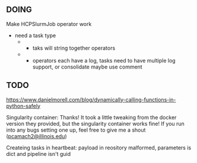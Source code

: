 ## DOING

Make HCPSlurmJob operator work
 - need a task type  
   - - taks will string together operators
   - - operators each have a log, tasks need to have multiple log support, or consolidate maybe use comment

## TODO

https://www.danielmorell.com/blog/dynamically-calling-functions-in-python-safely


Singularity container:  Thanks! It took a little tweaking from the docker version they provided, but the singularity container works fine! If you run into any bugs setting one up, feel free to give me a shout (pcamach2@illinois.edu)


Createing tasks in heartbeat:  payload in reository malformed, parameters is dict and pipeline isn't guid